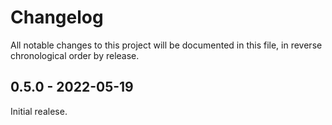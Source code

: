# Changelog

All notable changes to this project will be documented in this file, in reverse chronological order by release.

## 0.5.0 - 2022-05-19

Initial realese.
